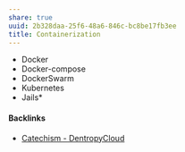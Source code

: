 ```yaml
---
share: true
uuid: 2b328daa-25f6-48a6-846c-bc8be17fb3ee
title: Containerization
---
```

* Docker
* Docker-compose
* DockerSwarm
* Kubernetes
* Jails*

#### Backlinks

* [Catechism - DentropyCloud](/38fd56a5-a10e-492c-9bbc-8b1ff8deec0a)